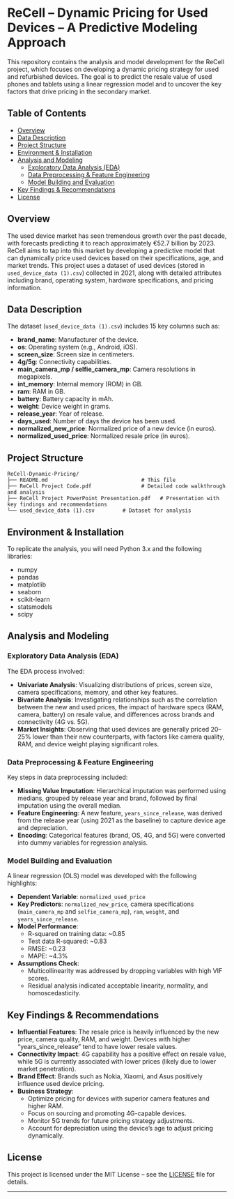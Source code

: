 # ReCell – Dynamic Pricing for Used Devices – A Predictive Modeling Approach

This repository contains the analysis and model development for the ReCell project, which focuses on developing a dynamic pricing strategy for used and refurbished devices. The goal is to predict the resale value of used phones and tablets using a linear regression model and to uncover the key factors that drive pricing in the secondary market.

## Table of Contents

- [Overview](#overview)
- [Data Description](#data-description)
- [Project Structure](#project-structure)
- [Environment & Installation](#environment--installation)
- [Analysis and Modeling](#analysis-and-modeling)
  - [Exploratory Data Analysis (EDA)](#exploratory-data-analysis-eda)
  - [Data Preprocessing & Feature Engineering](#data-preprocessing--feature-engineering)
  - [Model Building and Evaluation](#model-building-and-evaluation)
- [Key Findings & Recommendations](#key-findings--recommendations)
- [License](#license)

## Overview

The used device market has seen tremendous growth over the past decade, with forecasts predicting it to reach approximately €52.7 billion by 2023. ReCell aims to tap into this market by developing a predictive model that can dynamically price used devices based on their specifications, age, and market trends. This project uses a dataset of used devices (stored in `used_device_data (1).csv`) collected in 2021, along with detailed attributes including brand, operating system, hardware specifications, and pricing information.

## Data Description

The dataset (`used_device_data (1).csv`) includes 15 key columns such as:

- **brand_name**: Manufacturer of the device.
- **os**: Operating system (e.g., Android, iOS).
- **screen_size**: Screen size in centimeters.
- **4g/5g**: Connectivity capabilities.
- **main_camera_mp / selfie_camera_mp**: Camera resolutions in megapixels.
- **int_memory**: Internal memory (ROM) in GB.
- **ram**: RAM in GB.
- **battery**: Battery capacity in mAh.
- **weight**: Device weight in grams.
- **release_year**: Year of release.
- **days_used**: Number of days the device has been used.
- **normalized_new_price**: Normalized price of a new device (in euros).
- **normalized_used_price**: Normalized resale price (in euros).

## Project Structure

```
ReCell-Dynamic-Pricing/
├── README.md                              # This file
├── ReCell Project Code.pdf                # Detailed code walkthrough and analysis
├── ReCell Project PowerPoint Presentation.pdf   # Presentation with key findings and recommendations
└── used_device_data (1).csv         # Dataset for analysis
```

## Environment & Installation

To replicate the analysis, you will need Python 3.x and the following libraries:

- numpy
- pandas
- matplotlib
- seaborn
- scikit-learn
- statsmodels
- scipy

## Analysis and Modeling

### Exploratory Data Analysis (EDA)

The EDA process involved:
- **Univariate Analysis**: Visualizing distributions of prices, screen size, camera specifications, memory, and other key features.
- **Bivariate Analysis**: Investigating relationships such as the correlation between the new and used prices, the impact of hardware specs (RAM, camera, battery) on resale value, and differences across brands and connectivity (4G vs. 5G).
- **Market Insights**: Observing that used devices are generally priced 20–25% lower than their new counterparts, with factors like camera quality, RAM, and device weight playing significant roles.

### Data Preprocessing & Feature Engineering

Key steps in data preprocessing included:
- **Missing Value Imputation**: Hierarchical imputation was performed using medians, grouped by release year and brand, followed by final imputation using the overall median.
- **Feature Engineering**: A new feature, `years_since_release`, was derived from the release year (using 2021 as the baseline) to capture device age and depreciation.
- **Encoding**: Categorical features (brand, OS, 4G, and 5G) were converted into dummy variables for regression analysis.

### Model Building and Evaluation

A linear regression (OLS) model was developed with the following highlights:
- **Dependent Variable**: `normalized_used_price`
- **Key Predictors**: `normalized_new_price`, camera specifications (`main_camera_mp` and `selfie_camera_mp`), `ram`, `weight`, and `years_since_release`.
- **Model Performance**: 
  - R-squared on training data: ~0.85 
  - Test data R-squared: ~0.83 
  - RMSE: ~0.23 
  - MAPE: ~4.3%
- **Assumptions Check**: 
  - Multicollinearity was addressed by dropping variables with high VIF scores.
  - Residual analysis indicated acceptable linearity, normality, and homoscedasticity.

## Key Findings & Recommendations

- **Influential Features**: The resale price is heavily influenced by the new price, camera quality, RAM, and weight. Devices with higher “years_since_release” tend to have lower resale values.
- **Connectivity Impact**: 4G capability has a positive effect on resale value, while 5G is currently associated with lower prices (likely due to lower market penetration).
- **Brand Effect**: Brands such as Nokia, Xiaomi, and Asus positively influence used device pricing.
- **Business Strategy**: 
  - Optimize pricing for devices with superior camera features and higher RAM.
  - Focus on sourcing and promoting 4G-capable devices.
  - Monitor 5G trends for future pricing strategy adjustments.
  - Account for depreciation using the device’s age to adjust pricing dynamically.

## License

This project is licensed under the MIT License – see the [LICENSE](LICENSE) file for details.

---
